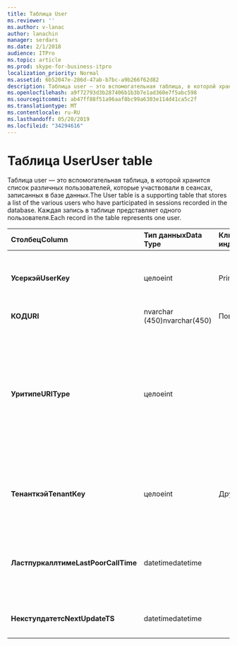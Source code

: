 ```yaml
---
title: Таблица User
ms.reviewer: ''
ms.author: v-lanac
author: lanachin
manager: serdars
ms.date: 2/1/2018
audience: ITPro
ms.topic: article
ms.prod: skype-for-business-itpro
localization_priority: Normal
ms.assetid: 6b52047e-286d-47ab-b7bc-a9b266f62d82
description: Таблица user — это вспомогательная таблица, в которой хранится список различных пользователей, которые участвовали в сеансах, записанных в базе данных. Каждая запись в таблице представляет одного пользователя.
ms.openlocfilehash: a9f72793d3b287406b1b3b7e1ad360e7f5abc598
ms.sourcegitcommit: ab47ff88f51a96aaf8bc99a6303e114d41ca5c2f
ms.translationtype: MT
ms.contentlocale: ru-RU
ms.lasthandoff: 05/20/2019
ms.locfileid: "34294616"
---
```

# <a name="user-table"></a><span data-ttu-id="51e5a-104">Таблица User</span><span class="sxs-lookup"><span data-stu-id="51e5a-104">User table</span></span>
 
<span data-ttu-id="51e5a-105">Таблица user — это вспомогательная таблица, в которой хранится список различных пользователей, которые участвовали в сеансах, записанных в базе данных.</span><span class="sxs-lookup"><span data-stu-id="51e5a-105">The User table is a supporting table that stores a list of the various users who have participated in sessions recorded in the database.</span></span> <span data-ttu-id="51e5a-106">Каждая запись в таблице представляет одного пользователя.</span><span class="sxs-lookup"><span data-stu-id="51e5a-106">Each record in the table represents one user.</span></span>
  
|<span data-ttu-id="51e5a-107">**Столбец**</span><span class="sxs-lookup"><span data-stu-id="51e5a-107">**Column**</span></span>|<span data-ttu-id="51e5a-108">**Тип данных**</span><span class="sxs-lookup"><span data-stu-id="51e5a-108">**Data Type**</span></span>|<span data-ttu-id="51e5a-109">**Ключ/индекс**</span><span class="sxs-lookup"><span data-stu-id="51e5a-109">**Key/Index**</span></span>|<span data-ttu-id="51e5a-110">**Сведения**</span><span class="sxs-lookup"><span data-stu-id="51e5a-110">**Details**</span></span>|
|:-----|:-----|:-----|:-----|
|<span data-ttu-id="51e5a-111">**Усеркэй**</span><span class="sxs-lookup"><span data-stu-id="51e5a-111">**UserKey**</span></span> <br/> |<span data-ttu-id="51e5a-112">целое</span><span class="sxs-lookup"><span data-stu-id="51e5a-112">int</span></span>  <br/> |<span data-ttu-id="51e5a-113">Primary</span><span class="sxs-lookup"><span data-stu-id="51e5a-113">Primary</span></span>  <br/> |<span data-ttu-id="51e5a-114">Уникальный номер, идентифицирующий этого пользователя.</span><span class="sxs-lookup"><span data-stu-id="51e5a-114">Unique number identifying this user.</span></span>  <br/> |
|<span data-ttu-id="51e5a-115">**КОД**</span><span class="sxs-lookup"><span data-stu-id="51e5a-115">**URI**</span></span> <br/> |<span data-ttu-id="51e5a-116">nvarchar (450)</span><span class="sxs-lookup"><span data-stu-id="51e5a-116">nvarchar(450)</span></span>  <br/> |<span data-ttu-id="51e5a-117">Повторя</span><span class="sxs-lookup"><span data-stu-id="51e5a-117">Unique</span></span>  <br/> |<span data-ttu-id="51e5a-118">Строка URI.</span><span class="sxs-lookup"><span data-stu-id="51e5a-118">URI string.</span></span>  <br/> |
|<span data-ttu-id="51e5a-119">**Уритипе**</span><span class="sxs-lookup"><span data-stu-id="51e5a-119">**URIType**</span></span> <br/> |<span data-ttu-id="51e5a-120">целое</span><span class="sxs-lookup"><span data-stu-id="51e5a-120">int</span></span>  <br/> ||<span data-ttu-id="51e5a-121">1 — неизвестный тип URI.</span><span class="sxs-lookup"><span data-stu-id="51e5a-121">1 is unknown URI type.</span></span>  <br/> <span data-ttu-id="51e5a-122">2 — это универсальный код ресурса пользователя.</span><span class="sxs-lookup"><span data-stu-id="51e5a-122">2 is user URI.</span></span>  <br/> <span data-ttu-id="51e5a-123">4 — универсальный код ресурса Конференции.</span><span class="sxs-lookup"><span data-stu-id="51e5a-123">4 is conference URI.</span></span>  <br/> <span data-ttu-id="51e5a-124">8 — это универсальный код ресурса (URI) телефона.</span><span class="sxs-lookup"><span data-stu-id="51e5a-124">8 is phone URI.</span></span>  <br/> |
|<span data-ttu-id="51e5a-125">**Тенанткэй**</span><span class="sxs-lookup"><span data-stu-id="51e5a-125">**TenantKey**</span></span> <br/> |<span data-ttu-id="51e5a-126">целое</span><span class="sxs-lookup"><span data-stu-id="51e5a-126">int</span></span>  <br/> |<span data-ttu-id="51e5a-127">Другом</span><span class="sxs-lookup"><span data-stu-id="51e5a-127">Foreign</span></span>  <br/> |<span data-ttu-id="51e5a-128">Клиент для пользователя, на который ссылается таблица "клиент".</span><span class="sxs-lookup"><span data-stu-id="51e5a-128">Tenant of the user, referenced from tenant table.</span></span>  <br/> |
|<span data-ttu-id="51e5a-129">**Ластпуркаллтиме**</span><span class="sxs-lookup"><span data-stu-id="51e5a-129">**LastPoorCallTime**</span></span> <br/> |<span data-ttu-id="51e5a-130">datetime</span><span class="sxs-lookup"><span data-stu-id="51e5a-130">datetime</span></span>  <br/> ||<span data-ttu-id="51e5a-131">Самая поздняя метка времени, когда пользователь приходил к вызову неудовлетворительного звука.</span><span class="sxs-lookup"><span data-stu-id="51e5a-131">Latest time stamp when the user had a poor audio call.</span></span>  <br/> |
|<span data-ttu-id="51e5a-132">**Некступдатетс**</span><span class="sxs-lookup"><span data-stu-id="51e5a-132">**NextUpdateTS**</span></span> <br/> |<span data-ttu-id="51e5a-133">datetime</span><span class="sxs-lookup"><span data-stu-id="51e5a-133">datetime</span></span>  <br/> ||<span data-ttu-id="51e5a-134">Только для внутреннего использования.</span><span class="sxs-lookup"><span data-stu-id="51e5a-134">For internal use only.</span></span>  <br/> |
   

